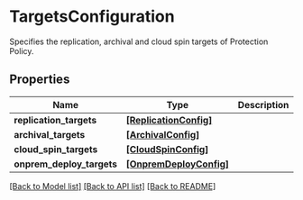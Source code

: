 # TargetsConfiguration

Specifies the replication, archival and cloud spin targets of Protection Policy.

## Properties
Name | Type | Description | Notes
------------ | ------------- | ------------- | -------------
**replication_targets** | [**[ReplicationConfig]**](ReplicationConfig.md) |  | [optional] 
**archival_targets** | [**[ArchivalConfig]**](ArchivalConfig.md) |  | [optional] 
**cloud_spin_targets** | [**[CloudSpinConfig]**](CloudSpinConfig.md) |  | [optional] 
**onprem_deploy_targets** | [**[OnpremDeployConfig]**](OnpremDeployConfig.md) |  | [optional] 

[[Back to Model list]](../README.md#documentation-for-models) [[Back to API list]](../README.md#documentation-for-api-endpoints) [[Back to README]](../README.md)


